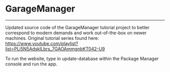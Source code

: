 # GarageManager
---------------------------------------------------
Updated source code of the GarageManager tutorial project to better correspond to modern demands and work out-of-the-box on newer machines.
Original tutorial series found here:
https://www.youtube.com/playlist?list=PLi5N5AdsklLbrs_7GAOAmmgnbKT042-U9

To run the website, type in update-database within the Package Manager console and run the app.

